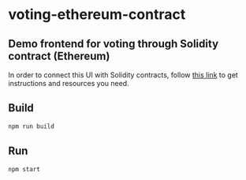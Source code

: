 # voting-ethereum-contract
## Demo frontend for voting through Solidity contract (Ethereum)

In order to connect this UI with Solidity contracts, follow [this link](https://gist.githubusercontent.com/anonymous/1483e5599012c3783def91ead259ece8/raw/e5ff068a885966d375f99976515138dacb15d765/README.md) to get instructions and resources you need.

## Build

```sh
npm run build
```

## Run
```sh
npm start
```




